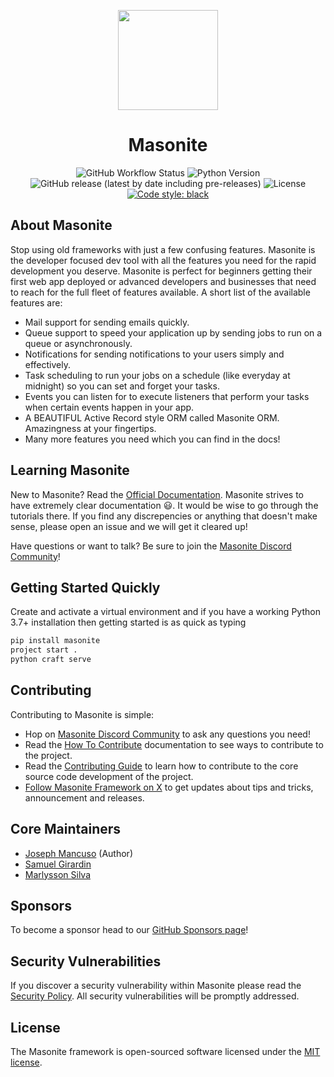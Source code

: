 <p align="center">
  <img src="https://dev-to-uploads.s3.amazonaws.com/uploads/articles/4trhpkkdbbzutc5ufxi9.png" width="160px">
  <h1 align="center">Masonite</h1>
</p>
<p align="center">
  <img alt="GitHub Workflow Status" src="https://img.shields.io/github/actions/workflow/status/MasoniteFramework/masonite/pythonapp.yml?branch=develop">
  <img src="https://img.shields.io/badge/python-3.7+-blue.svg" alt="Python Version">
  <img alt="GitHub release (latest by date including pre-releases)" src="https://img.shields.io/github/v/release/MasoniteFramework/masonite?include_prereleases">
  <img src="https://img.shields.io/github/license/MasoniteFramework/masonite.svg" alt="License">
  <a href="https://github.com/psf/black"><img alt="Code style: black" src="https://img.shields.io/badge/code%20style-black-000000.svg"></a>
</p>

## About Masonite

Stop using old frameworks with just a few confusing features. Masonite is the developer focused dev tool with all the features you need for the rapid development you deserve. Masonite is perfect for beginners getting their first web app deployed or advanced developers and businesses that need to reach for the full fleet of features available. A short list of the available features are:

* Mail support for sending emails quickly.
* Queue support to speed your application up by sending jobs to run on a queue or asynchronously.
* Notifications for sending notifications to your users simply and effectively.
* Task scheduling to run your jobs on a schedule (like everyday at midnight) so you can set and forget your tasks.
* Events you can listen for to execute listeners that perform your tasks when certain events happen in your app.
* A BEAUTIFUL Active Record style ORM called Masonite ORM. Amazingness at your fingertips.
* Many more features you need which you can find in the docs!

## Learning Masonite

New to Masonite? Read the [Official Documentation](https://docs.masoniteproject.com/).
Masonite strives to have extremely clear documentation 😃. It would be wise to go through the tutorials there.
If you find any discrepencies or anything that doesn't make sense, please open an issue and we will get it cleared up!

Have questions or want to talk? Be sure to join the [Masonite Discord Community](https://discord.gg/TwKeFahmPZ)!

## Getting Started Quickly

Create and activate a virtual environment and if you have a working Python 3.7+ installation then getting started is as quick as typing

```bash
pip install masonite
project start .
python craft serve
```

## Contributing

Contributing to Masonite is simple:

- Hop on [Masonite Discord Community](https://discord.gg/TwKeFahmPZ) to ask any questions you need!
- Read the [How To Contribute](https://docs.masoniteproject.com/prologue/how-to-contribute) documentation to see ways to contribute to the project.
- Read the [Contributing Guide](https://docs.masoniteproject.com/prologue/contributing-guide) to learn how to contribute to the core source code development of the project.
- [Follow Masonite Framework on X](https://x.com/masoniteproject) to get updates about tips and tricks, announcement and releases.

## Core Maintainers

- [Joseph Mancuso](https://github.com/josephmancuso) (Author)
- [Samuel Girardin](https://github.com/girardinsamuel)
- [Marlysson Silva](https://github.com/Marlysson)

## Sponsors

To become a sponsor head to our [GitHub Sponsors page](https://github.com/sponsors/MasoniteFramework)!

## Security Vulnerabilities

If you discover a security vulnerability within Masonite please read the [Security Policy](./SECURITY.md). All security vulnerabilities will be promptly addressed.

## License

The Masonite framework is open-sourced software licensed under the [MIT license](https://opensource.org/licenses/MIT).

